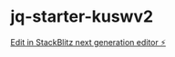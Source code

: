 # jq-starter-kuswv2

[Edit in StackBlitz next generation editor ⚡️](https://stackblitz.com/~/github.com/MichaelBiegluk/jq-starter-kuswv2)